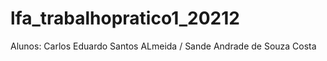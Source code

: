 # lfa_trabalhopratico1_20212

Alunos: Carlos Eduardo Santos ALmeida /
        Sande Andrade de Souza Costa
